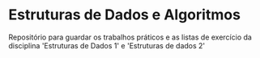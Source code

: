 # Estruturas de Dados e Algoritmos
 Repositório para guardar os trabalhos práticos e as listas de exercício da disciplina 'Estruturas de Dados 1' e 'Estruturas de dados 2'
